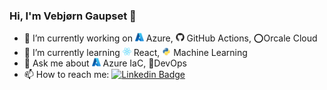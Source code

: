 ### Hi, I'm Vebjørn Gaupset 👋

- 🔭 I’m currently working on <img src="https://github.com/devicons/devicon/blob/master/icons/azure/azure-original.svg" width="14" height="14"> Azure, <img src="https://github.com/devicons/devicon/blob/master/icons/github/github-original.svg" width="14" height="14"> GitHub Actions, ⭕Orcale Cloud
- 🌱 I’m currently learning <img src="https://github.com/devicons/devicon/blob/master/icons/react/react-original.svg" width="14" height="14"> React, <img src="https://github.com/devicons/devicon/blob/master/icons/python/python-original.svg" width="14" height="14"> Machine Learning
- 💬 Ask me about  <img src="https://github.com/devicons/devicon/blob/master/icons/azure/azure-original.svg" width="14" height="14"> Azure IaC, 🚀DevOps
- 📫 How to reach me: [![Linkedin Badge](https://img.shields.io/badge/-vgaupset-blue?style=flat&logo=Linkedin&logoColor=white)](https://www.linkedin.com/in/vgaupset/) 

